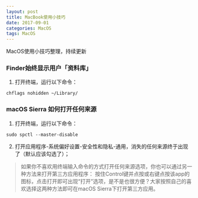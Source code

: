 ```yaml
---
layout: post
title: MacBook使用小技巧
date: 2017-09-01
categories: MacOS
tags: MacOS
---
```

MacOS使用小技巧整理，持续更新

### Finder始终显示用户「资料库」

1. 打开终端，运行以下命令：

```
chflags nohidden ~/Library/
```

### macOS Sierra 如何打开任何来源

1. 打开终端，运行以下命令：

```
sudo spctl --master-disable
```

2. 打开应用程序-系统偏好设置-安全性和隐私-通用，消失的任何来源终于出现了（默认应该勾选了）；

> 如果你不喜欢用终端输入命令的方式打开任何来源选项，你也可以通过另一种方法来打开第三方应用程序： 按住Control键并点按或右键点按该app的图标，点击打开即可出现“打开”选项，是不是也很方便？大家按照自己的喜欢选择这两种方法即可在macOS Sierra下打开第三方应用。
